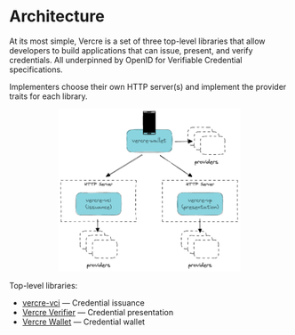 # Architecture

At its most simple, Vercre is a set of three top-level libraries  that allow developers
to build applications that can issue, present, and verify credentials. All underpinned
by OpenID for Verifiable Credential specifications.

Implementers choose their own HTTP server(s) and implement the provider traits for
each library.

<div style="text-align:center;">
    <img src="../images/architecture.png" width="65%" alt="overview" />
</div>

Top-level libraries:

- [vercre-vci](../using/issuance/index.md) — Credential issuance
- [Vercre Verifier](../using/presentation/index.md) — Credential presentation
- [Vercre Wallet](../using/wallet/index.md) — Credential wallet